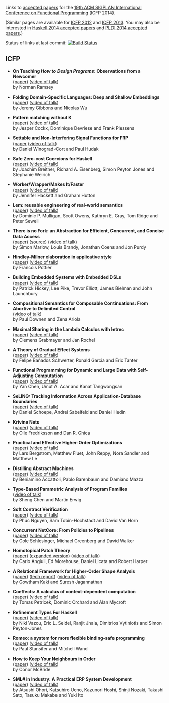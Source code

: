 Links to [accepted papers][icfp14-accepted] for the [19th ACM SIGPLAN International Conference on Functional Programming][icfp14] (ICFP 2014).

[icfp14]: http://icfpconference.org/icfp2014/
[icfp14-accepted]: http://icfpconference.org/icfp2014/accepted.html

(Similar pages are available for [ICFP 2012][icfp12] and [ICFP 2013][icfp13].  You may also be interested in [Haskell 2014 accepted papers][haskell2014-accepted] and [PLDI 2014 accepted papers][pldi2014-accepted].)

Status of links at last commit: [![Build Status](https://travis-ci.org/yallop/icfp2014-papers.svg)](https://travis-ci.org/yallop/icfp2014-papers)

[icfp12]: https://github.com/technogeeky/icfp12-paper-links
[icfp13]: https://github.com/gasche/icfp2013-papers
[haskell2014-accepted]: https://github.com/yallop/haskell2014-papers
[pldi2014-accepted]: https://github.com/yallop/pldi2014-papers

## ICFP

* **On Teaching *How to Design Programs*: Observations from a Newcomer**  
    ([paper](http://www.cs.tufts.edu/~nr/pubs/htdp.pdf))
    ([video of talk](https://www.youtube.com/watch?v=Ae7g73jM4J4))  
    by Norman Ramsey

* **Folding Domain-Specific Languages: Deep and Shallow Embeddings**  
    ([paper](http://www.cs.ox.ac.uk/jeremy.gibbons/publications/embedding.pdf))
    ([video of talk](https://www.youtube.com/watch?v=xS7TJrrhYe8))  
    by Jeremy Gibbons and Nicolas Wu

* **Pattern matching without K**  
    ([paper](http://people.cs.kuleuven.be/~jesper.cockx/Without-K/Pattern-matching-without-K.pdf))
    ([video of talk](https://www.youtube.com/watch?v=4yCvTaw1nUg&t=29m15s))  
    by Jesper Cockx, Dominique Devriese and Frank Piessens

* **Settable and Non-Interfering Signal Functions for FRP**  
    ([paper](http://haskell.cs.yale.edu/wp-content/uploads/2014/09/nichoiceICFP2014.pdf)
    ([video of talk](https://www.youtube.com/watch?v=zgNRM8tZguY))  
    by Daniel Winograd-Cort and Paul Hudak

* **Safe Zero-cost Coercions for Haskell**  
    ([paper](http://www.cis.upenn.edu/~eir/papers/2014/coercible/coercible.pdf))
    ([video of talk](https://www.youtube.com/watch?v=xFy_8n_HdI4))  
    by Joachim Breitner, Richard A. Eisenberg, Simon Peyton Jones and Stephanie Weirich

* **Worker/Wrapper/Makes It/Faster**  
    ([paper](http://www.cs.nott.ac.uk/~gmh/faster.pdf))
    ([video of talk](https://www.youtube.com/watch?v=9Nm8sSRjAtM))  
    by Jennifer Hackett and Graham Hutton

* **Lem: reusable engineering of real-world semantics**  
    ([paper](http://www.cl.cam.ac.uk/~pes20/lem/built-doc/lem-icfp-2014.pdf))
    ([video of talk](https://www.youtube.com/watch?v=2h3IFJCWm2s))  
    by Dominic P. Mulligan, Scott Owens, Kathryn E. Gray, Tom Ridge and Peter Sewell

* **There is no Fork: an Abstraction for Efficient, Concurrent, and Concise Data Access**  
    ([paper](http://community.haskell.org/~simonmar/papers/haxl-icfp14.pdf)) ([source](https://github.com/facebook/Haxl))
    ([video of talk](https://www.youtube.com/watch?v=jG9PWdV1wso))  
    by Simon Marlow, Louis Brandy, Jonathan Coens and Jon Purdy  

* **Hindley-Milner elaboration in applicative style**  
    ([paper](http://gallium.inria.fr/~fpottier/publis/fpottier-elaboration.pdf))
    ([video of talk](https://www.youtube.com/watch?v=8b79M4Nmh34))  
    by Francois Pottier

* **Building Embedded Systems with Embedded DSLs**  
    ([paper](https://github.com/GaloisInc/smaccmpilot-experiencereport/blob/master/embedded-experience.pdf?raw=true))
    ([video of talk](https://www.youtube.com/watch?v=wC2tmo7l5Mc))  
    by Patrick Hickey, Lee Pike, Trevor Elliott, James Bielman and John Launchbury

* **Compositional Semantics for Composable Continuations: From Abortive to Delimited Control**  
    ([video of talk](https://www.youtube.com/watch?v=uMQ7Co7OMQU))  
    by Paul Downen and Zena Ariola

* **Maximal Sharing in the Lambda Calculus with letrec**  
    ([paper](http://arxiv.org/pdf/1401.1460v4))
    ([video of talk](https://www.youtube.com/watch?v=sxy-81ZPYOE))  
    by Clemens Grabmayer and Jan Rochel

* **A Theory of Gradual Effect Systems**  
    ([paper](http://pleiad.dcc.uchile.cl/papers/2014/banadosAl-icfp2014.pdf))
    ([video of talk](https://www.youtube.com/watch?v=V3CAXFRkQUo&t=25m30s))  
    by Felipe Bañados Schwerter, Ronald Garcia and Éric Tanter

* **Functional Programming for Dynamic and Large Data with Self-Adjusting Computation**  
    ([paper](http://www.umut-acar.org/publications/icfp2014.pdf))
    ([video of talk](https://www.youtube.com/watch?v=tv2uf22-R_c))  
    by Yan Chen, Umut A. Acar and Kanat Tangwongsan

* **SeLINQ: Tracking Information Across Application-Database Boundaries**  
    ([paper](http://www.cse.chalmers.se/~andrei/icfp14.pdf))
    ([video of talk](https://www.youtube.com/watch?v=Z_tJaySvMIc))  
    by Daniel Schoepe, Andrei Sabelfeld and Daniel Hedin

* **Krivine Nets**  
    ([paper](http://www.cs.bham.ac.uk/~ohf162/icfp14.pdf))
    ([video of talk](https://www.youtube.com/watch?v=qmwINAgdFVc))  
    by Olle Fredriksson and Dan R. Ghica

* **Practical and Effective Higher-Order Optimizations**  
    ([paper](https://dl.dropboxusercontent.com/u/1620890/website/writings/ho-optimization.pdf))
    ([video of talk](https://www.youtube.com/watch?v=dXrs4BB34Z4))  
    by Lars Bergstrom, Matthew Fluet, John Reppy, Nora Sandler and Matthew Le

* **Distilling Abstract Machines**  
    ([paper](http://lipn.univ-paris13.fr/~mazza/papers/AbsMachinesES.pdf))
    ([video of talk](https://www.youtube.com/watch?v=3k9UlpgXt0M))  
    by Beniamino Accattoli, Pablo Barenbaum and Damiano Mazza

* **Type-Based Parametric Analysis of Program Families**  
    ([video of talk](https://www.youtube.com/watch?v=0C4lf39JYs8))  
    by Sheng Chen and Martin Erwig

* **Soft Contract Verification**  
    ([paper](http://arxiv.org/pdf/1307.6239v3))
    ([video of talk](https://www.youtube.com/watch?v=o2VE4WwW6sA))  
    by Phuc Nguyen, Sam Tobin-Hochstadt and David Van Horn

* **Concurrent NetCore: From Policies to Pipelines**  
    ([paper](http://www.cis.upenn.edu/~mgree/papers/icfp2014sub_cnc.pdf))
    ([video of talk](https://www.youtube.com/watch?v=f8Ni_D_lNHU))  
    by Cole Schlesinger, Michael Greenberg and David Walker

* **Homotopical Patch Theory**  
    ([paper](http://www.cs.cmu.edu/~rwh/papers/htpt/paper.pdf)) ([expanded version](http://www.cs.cmu.edu/~rwh/papers/htpt/expanded.pdf))
    ([video of talk](https://www.youtube.com/watch?v=4yCvTaw1nUg))  
    by Carlo Angiuli, Ed Morehouse, Daniel Licata and Robert Harper

* **A Relational Framework for Higher-Order Shape Analysis**  
    ([paper](http://gowthamk.github.io/docs/icfp2014.pdf))
    ([tech report](http://tycon.github.io/catalyst/techrep.pdf))
    ([video of talk](https://www.youtube.com/watch?v=SOjvCx2ZjWA))  
    by Gowtham Kaki and Suresh Jagannathan

* **Coeffects: A calculus of context-dependent computation**  
    ([paper](http://tomasp.net/academic/papers/structural/coeffects-icfp.pdf))
    ([video of talk](https://www.youtube.com/watch?v=xtxx4iADMbM))  
    by Tomas Petricek, Dominic Orchard and Alan Mycroft

* **Refinement Types For Haskell**  
    ([paper](http://goto.ucsd.edu/~nvazou/refinement_types_for_haskell.pdf))
    ([video of talk](https://www.youtube.com/watch?v=V3CAXFRkQUo))  
    by Niki Vazou, Eric L. Seidel, Ranjit Jhala, Dimitrios Vytiniotis and Simon Peyton-Jones

* **Romeo: a system for more flexible binding-safe programming**  
    ([paper](http://www.ccs.neu.edu/research/prl/static-pauls/romeo.pdf))
    ([video of talk](https://www.youtube.com/watch?v=k9W7_Vjyz4g))  
    by Paul Stansifer and Mitchell Wand

* **How to Keep Your Neighbours in Order**  
    ([paper](https://personal.cis.strath.ac.uk/conor.mcbride/pub/Pivotal.pdf))
    ([video of talk](https://www.youtube.com/watch?v=pNBPCnZEdSs))  
    by Conor McBride

* **SML# in Industry: A Practical ERP System Development**  
    ([paper](http://www.pllab.riec.tohoku.ac.jp/papers/icfp2014OhoriEtAl.pdf))
    ([video of talk](https://www.youtube.com/watch?v=IYGtWJc0do0))  
    by Atsushi Ohori, Katsuhiro Ueno, Kazunori Hoshi, Shinji Nozaki, Takashi Sato, Tasuku Makabe and Yuki Ito
